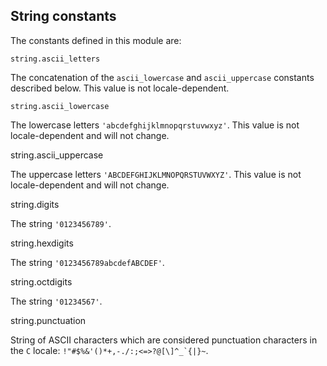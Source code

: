 ## String constants

The constants defined in this module are:

`string.ascii_letters`

The concatenation of the `ascii_lowercase` and `ascii_uppercase` constants described below. This value is not locale-dependent.

`string.ascii_lowercase`

The lowercase letters `'abcdefghijklmnopqrstuvwxyz'`. This value is not locale-dependent and will not change.

string.ascii_uppercase

The uppercase letters `'ABCDEFGHIJKLMNOPQRSTUVWXYZ'`. This value is not locale-dependent and will not change.

string.digits[](https://docs.python.org/3/library/string.html#string.digits "Link to this definition")

The string `'0123456789'`.

string.hexdigits[](https://docs.python.org/3/library/string.html#string.hexdigits "Link to this definition")

The string `'0123456789abcdefABCDEF'`.

string.octdigits[](https://docs.python.org/3/library/string.html#string.octdigits "Link to this definition")

The string `'01234567'`.

string.punctuation[](https://docs.python.org/3/library/string.html#string.punctuation "Link to this definition")

String of ASCII characters which are considered punctuation characters in the `C` locale: ``!"#$%&'()*+,-./:;<=>?@[\]^_`{|}~``.